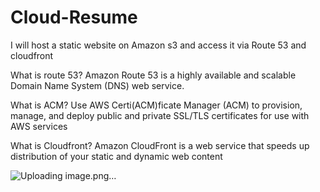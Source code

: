 # Cloud-Resume
I will host a static website on Amazon s3 and access it via Route 53 and cloudfront



What is route 53?
Amazon Route 53 is a highly available and scalable Domain Name System (DNS) web service.

What is ACM?
Use AWS Certi(ACM)ficate Manager (ACM) to provision, manage, and deploy public and private SSL/TLS certificates for use with AWS services

What is Cloudfront?
Amazon CloudFront is a web service that speeds up distribution of your static and dynamic web content



![Uploading image.png…]()

